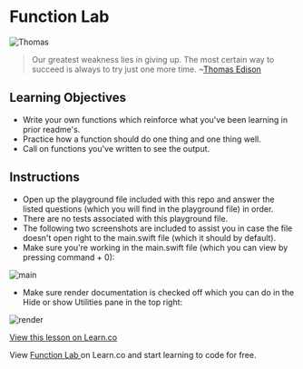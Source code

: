 # Function Lab

![Thomas](http://i.imgur.com/4SByaY7.jpg?1)

> Our greatest weakness lies in giving up. The most certain way to succeed is always to try just one more time. ~[Thomas Edison](https://en.wikipedia.org/wiki/Thomas_Edison)

## Learning Objectives

* Write your own functions which reinforce what you've been learning in prior readme's. 
* Practice how a function should do one thing and one thing well.
* Call on functions you've written to see the output.


## Instructions

* Open up the playground file included with this repo and answer the listed questions (which you will find in the playground file) in order. 
* There are no tests associated with this playground file.
* The following two screenshots are included to assist you in case the file doesn't open right to the main.swift file (which it should by default).
* Make sure you're working in the main.swift file (which you can view by pressing command + 0):

![main](http://i.imgur.com/odAU8pd.png)
* Make sure render documentation is checked off which you can do in the Hide or show Utilities pane in the top right:

![render](http://i.imgur.com/vCIhFbZ.png)

<a href='https://learn.co/lessons/FunctionLab' data-visibility='hidden'>View this lesson on Learn.co</a>

<p class='util--hide'>View <a href='https://learn.co/lessons/swift-functionLab-lab'>Function Lab </a> on Learn.co and start learning to code for free.</p>
